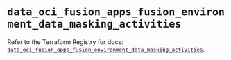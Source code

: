 # `data_oci_fusion_apps_fusion_environment_data_masking_activities`

Refer to the Terraform Registry for docs: [`data_oci_fusion_apps_fusion_environment_data_masking_activities`](https://registry.terraform.io/providers/hashicorp/oci/7.19.0/docs/data-sources/fusion_apps_fusion_environment_data_masking_activities).
